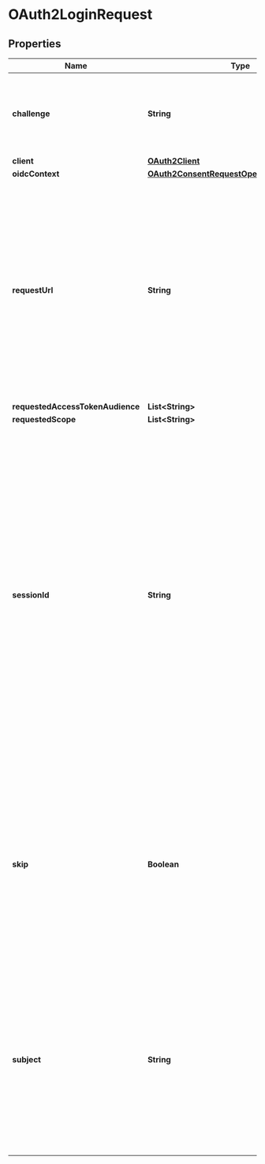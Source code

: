 

# OAuth2LoginRequest


## Properties

Name | Type | Description | Notes
------------ | ------------- | ------------- | -------------
**challenge** | **String** | ID is the identifier (\&quot;login challenge\&quot;) of the login request. It is used to identify the session. | 
**client** | [**OAuth2Client**](OAuth2Client.md) |  | 
**oidcContext** | [**OAuth2ConsentRequestOpenIDConnectContext**](OAuth2ConsentRequestOpenIDConnectContext.md) |  |  [optional]
**requestUrl** | **String** | RequestURL is the original OAuth 2.0 Authorization URL requested by the OAuth 2.0 client. It is the URL which initiates the OAuth 2.0 Authorization Code or OAuth 2.0 Implicit flow. This URL is typically not needed, but might come in handy if you want to deal with additional request parameters. | 
**requestedAccessTokenAudience** | **List&lt;String&gt;** |  | 
**requestedScope** | **List&lt;String&gt;** |  | 
**sessionId** | **String** | SessionID is the login session ID. If the user-agent reuses a login session (via cookie / remember flag) this ID will remain the same. If the user-agent did not have an existing authentication session (e.g. remember is false) this will be a new random value. This value is used as the \&quot;sid\&quot; parameter in the ID Token and in OIDC Front-/Back- channel logout. It&#39;s value can generally be used to associate consecutive login requests by a certain user. |  [optional]
**skip** | **Boolean** | Skip, if true, implies that the client has requested the same scopes from the same user previously. If true, you can skip asking the user to grant the requested scopes, and simply forward the user to the redirect URL.  This feature allows you to update / set session information. | 
**subject** | **String** | Subject is the user ID of the end-user that authenticated. Now, that end user needs to grant or deny the scope requested by the OAuth 2.0 client. If this value is set and &#x60;skip&#x60; is true, you MUST include this subject type when accepting the login request, or the request will fail. | 



